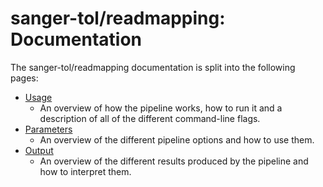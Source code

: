 # sanger-tol/readmapping: Documentation

The sanger-tol/readmapping documentation is split into the following pages:

- [Usage](usage.md)
  - An overview of how the pipeline works, how to run it and a description of all of the different command-line flags.
- [Parameters](parameters.md)
  - An overview of the different pipeline options and how to use them.
- [Output](output.md)
  - An overview of the different results produced by the pipeline and how to interpret them.
